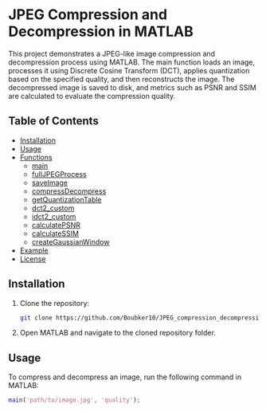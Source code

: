 # JPEG Compression and Decompression in MATLAB

This project demonstrates a JPEG-like image compression and decompression process using MATLAB. The main function loads an image, processes it using Discrete Cosine Transform (DCT), applies quantization based on the specified quality, and then reconstructs the image. The decompressed image is saved to disk, and metrics such as PSNR and SSIM are calculated to evaluate the compression quality.

## Table of Contents

- [Installation](#installation)
- [Usage](#usage)
- [Functions](#functions)
  - [main](#main)
  - [fullJPEGProcess](#fulljpegprocess)
  - [saveImage](#saveimage)
  - [compressDecompress](#compressdecompress)
  - [getQuantizationTable](#getquantizationtable)
  - [dct2_custom](#dct2_custom)
  - [idct2_custom](#idct2_custom)
  - [calculatePSNR](#calculatepsnr)
  - [calculateSSIM](#calculatessim)
  - [createGaussianWindow](#creategaussianwindow)
- [Example](#example)
- [License](#license)

## Installation

1. Clone the repository:
    ```sh
   git clone https://github.com/Boubker10/JPEG_compression_decompression/.git
    ```
2. Open MATLAB and navigate to the cloned repository folder.

## Usage

To compress and decompress an image, run the following command in MATLAB:

```matlab
main('path/to/image.jpg', 'quality');
